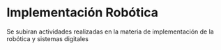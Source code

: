 # Implementación Robótica
Se subiran actividades realizadas en la materia de implementación de la robótica y sistemas digitales
